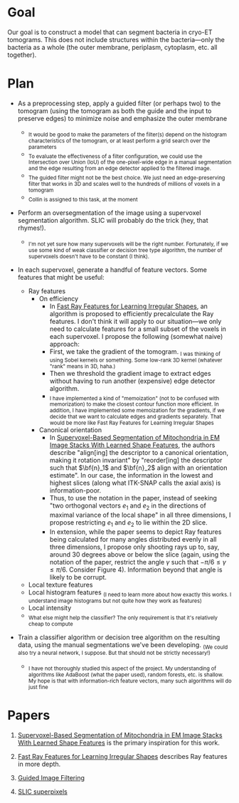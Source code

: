# Goal
Our goal is to construct a model that can segment bacteria in cryo-ET tomograms. This does not include structures within the bacteria&mdash;only the bacteria as a whole (the outer membrane, periplasm, cytoplasm, etc. all together).

# Plan
- As a preprocessing step, apply a guided filter (or perhaps two) to the tomogram (using the tomogram as both the guide and the input to preserve edges) to minimize noise and emphasize the outer membrane
  - <sub>It would be good to make the parameters of the filter(s) depend on the histogram characteristics of the tomogram, or at least perform a grid search over the parameters</sub>
  - <sub>To evaluate the effectiveness of a filter configuration, we could use the Intersection over Union (IoU) of the one-pixel-wide edge in a manual segmentation and the edge resulting from an edge detector applied to the filtered image.</sub>
  - <sub>The guided filter might not be the best choice. We just need an edge-preserving filter that works in 3D and scales well to the hundreds of millions of voxels in a tomogram</sub>
  - <sub>Collin is assigned to this task, at the moment</sub>

- Perform an oversegmentation of the image using a supervoxel segmentation algorithm. SLIC will probably do the trick (hey, that rhymes!).
  - <sub>I'm not yet sure how many supervoxels will be the right number. Fortunately, if we use some kind of weak classifier or decision tree type algorithm, the number of supervoxels doesn't have to be constant (I think).</sub>

- In each supervoxel, generate a handful of feature vectors. Some features that might be useful:
  - Ray features
    - On efficiency
      - In [Fast Ray Features for Learning Irregular Shapes](https://ieeexplore.ieee.org/stamp/stamp.jsp?tp=&arnumber=6044718), an algorithm is proposed to efficiently precalculate the Ray features. I don't think it will apply to our situation&mdash;we only need to calculate features for a small subset of the voxels in each supervoxel. I propose the following (somewhat naive) approach:
      - First, we take the gradient of the tomogram. <sub>I was thinking of using Sobel kernels or something. Some low-rank 3D kernel (whatever "rank" means in 3D, haha.)</sub> 
      - Then we threshold the gradient image to extract edges without having to run another (expensive) edge detector algorithm.
      - <sub>I have implemented a kind of "memoization" (not to be confused with memorization) to make the closest contour function more efficient. In addition, I have implemented some memoization for the gradients, if we decide that we want to calculate edges and gradients separately. That would be more like Fast Ray Features for Learning Irregular Shapes</sub>
    - Canonical orientation
      - In [Supervoxel-Based Segmentation of Mitochondria in EM Image Stacks With Learned Shape Features](https://ieeexplore.ieee.org/stamp/stamp.jsp?tp=&arnumber=6044718), the authors describe "align\[ing\] the descriptor to a canonical orientation, making it rotation invariant" by "reorder\[ing\] the descriptor such that $\bf{n}_1$ and $\bf{n}_2$ align with an orientation estimate". In our case, the information in the lowest and highest slices (along what ITK-SNAP calls the axial axis) is information-poor.
      - Thus, to use the notation in the paper, instead of seeking "two orthogonal vectors $e_1$ and $e_2$ in the directions of maximal variance of the local shape" in all three dimensions, I propose restricting $e_1$ and $e_2$ to lie within the 2D slice.
      - In extension, while the paper seems to depict Ray features being calculated for many angles distributed evenly in all three dimensions, I propose only shooting rays up to, say, around 30 degrees above or below the slice (again, using the notation of the paper, restrict the angle $\gamma$ such that $-\pi/6 \leq \gamma \leq \pi/6$. Consider Figure 4). Information beyond that angle is likely to be corrupt.
  - Local texture features
  - Local histogram features <sub>(I need to learn more about how exactly this works. I understand image histograms but not quite how they work as features)</sub>
  - Local intensity
  - <sub>What else might help the classifier? The only requirement is that it's relatively cheap to compute</sub>

- Train a classifier algorithm or decision tree algorithm on the resulting data, using the manual segmentations we've been developing. <sub>(We could also try a neural network, I suppose. But that should not be strictly necessary!)</sub>
  - <sub>I have not thoroughly studied this aspect of the project. My understanding of algorithms like AdaBoost (what the paper used), random forests, etc. is shallow. My hope is that with information-rich feature vectors, many such algorithms will do just fine</sub>

# Papers
1. [Supervoxel-Based Segmentation of Mitochondria in EM Image Stacks With Learned Shape Features](https://ieeexplore.ieee.org/stamp/stamp.jsp?tp=&arnumber=6044718) is the primary inspiration for this work.

2. [Fast Ray Features for Learning Irregular Shapes](https://ieeexplore.ieee.org/stamp/stamp.jsp?tp=&arnumber=6044718) describes Ray features in more depth.

3. [Guided Image Filtering](https://kaiminghe.github.io/publications/eccv10guidedfilter.pdf)

4. [SLIC superpixels](https://ieeexplore.ieee.org/stamp/stamp.jsp?tp=&arnumber=6205760)